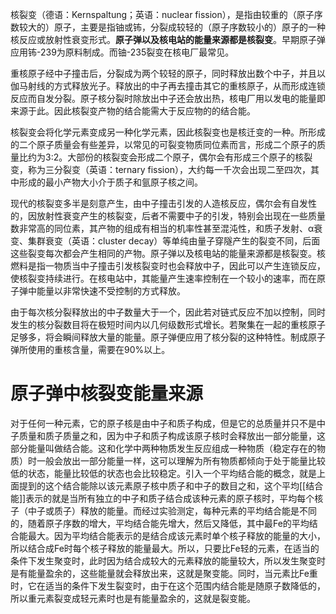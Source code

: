 核裂变（德语：Kernspaltung；英语：nuclear fission），是指由较重的（原子序数较大的）原子，主要是指铀或钸，分裂成较轻的（原子序数较小的）原子的一种核反应或放射性衰变形式。**原子弹以及核电站的能量来源都是核裂变**。早期原子弹应用钸-239为原料制成。而铀-235裂变在核电厂最常见。

重核原子经中子撞击后，分裂成为两个较轻的原子，同时释放出数个中子，并且以伽马射线的方式释放光子。释放出的中子再去撞击其它的重核原子，从而形成连锁反应而自发分裂。原子核分裂时除放出中子还会放出热，核电厂用以发电的能量即来源于此。因此核裂变产物的结合能需大于反应物的的结合能。

核裂变会将化学元素变成另一种化学元素，因此核裂变也是核迁变的一种。所形成的二个原子质量会有些差异，以常见的可裂变物质同位素而言，形成二个原子的质量比约为3:2。大部份的核裂变会形成二个原子，偶尔会有形成三个原子的核裂变，称为三分裂变（英语：ternary fission），大约每一千次会出现二至四次，其中形成的最小产物大小介于质子和氩原子核之间。

现代的核裂变多半是刻意产生，由中子撞击引发的人造核反应，偶尔会有自发性的，因放射性衰变产生的核裂变，后者不需要中子的引发，特别会出现在一些质量数非常高的同位素，其产物的组成有相当的机率性甚至混沌性，和质子发射、α衰变、集群衰变（英语：cluster decay）等单纯由量子穿隧产生的裂变不同，后面这些裂变每次都会产生相同的产物。原子弹以及核电站的能量来源都是核裂变。核燃料是指一物质当中子撞击引发核裂变时也会释放中子，因此可以产生连锁反应，使核裂变持续进行。在核电站中，其能量产生速率控制在一个较小的速率，而在原子弹中能量以非常快速不受控制的方式释放。

由于每次核分裂释放出的中子数量大于一个，因此若对链式反应不加以控制，同时发生的核分裂数目将在极短时间内以几何级数形式增长。若聚集在一起的重核原子足够多，将会瞬间释放大量的能量。原子弹便应用了核分裂的这种特性。制成原子弹所使用的重核含量，需要在90%以上。

# 原子弹中核裂变能量来源
对于任何一种元素，它的原子核是由中子和质子构成，但是它的总质量并只不是中子质量和质子质量之和，因为中子和质子构成该原子核时会释放出一部分能量，这部分能量叫做结合能。这和化学中两种物质发生反应组成一种物质（稳定存在的物质）时一般会放出一部分能量一样，这可以理解为所有物质都倾向于处于能量比较低的状态，能量比较低的状态也会比较稳定。引入一个平均结合能的概念，就是上面提到的这个结合能除以该元素原子核中质子和中子的数目之和，这个平均[[结合能]]表示的就是当所有独立的中子和质子结合成该种元素的原子核时，平均每个核子（中子或质子）释放的能量。而经过实验测定，每种元素的平均结合能是不同的，随着原子序数的增大，平均结合能先增大，然后又降低，其中最Fe的平均结合能最大。因为平均结合能表示的是结合成该元素时单个核子释放的能量的大小，所以结合成Fe时每个核子释放的能量最大。所以，只要比Fe轻的元素，在适当的条件下发生聚变时，此时因为结合成较大的元素释放的能量较大，所以发生聚变时是有能量盈余的，这些能量就会释放出来，这就是聚变能。同时，当元素比Fe重时，它在适当的条件下发生裂变时，由于在这个范围内结合能是随原子数降低的，所以重元素裂变成轻元素时也是有能量盈余的，这就是裂变能。